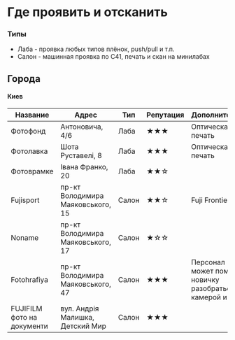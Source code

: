 # Где проявить и отсканить

### Типы
* Лаба - проявка любых типов плёнок, push/pull и т.п.
* Салон - машинная проявка по С41, печать и скан на минилабах

## Города

#### Киев

Название | Адрес | Тип | Репутация | Дополнительно
-------- | ----- | --- | --------- | -------------
Фотофонд | Антоновича, 4/6 | Лаба | ★★★ | Оптическая печать
Фотолавка | Шота Руставелі, 8 | Лаба | ★★★ | Оптическая печать
Фотоврамке | Івана Франко, 20 | Лаба | ★★☆ |
Fujisport | пр-кт Володимира Маяковського, 15 | Салон | ★★☆ | Fuji Frontier
Noname | пр-кт Володимира Маяковського, 17 | Салон | ★☆☆ |
Fotohrafiya | пр-кт Володимира Маяковського, 47 | Салон | ★★★ | Персонал может помочь новичку разобраться с камерой и т.п.
FUJIFILM фото на документи | вул. Андрія Малишка, Детский Мир | Салон | ★★★ |